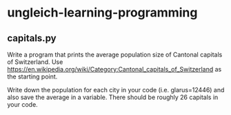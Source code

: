 # ungleich-learning-programming

## capitals.py

Write a program that prints the average population size of Cantonal capitals of Switzerland.
Use
https://en.wikipedia.org/wiki/Category:Cantonal_capitals_of_Switzerland
as the starting point.

Write down the population for each city in your code
(i.e. glarus=12446) and also save the average in a variable.
There should be roughly 26 capitals in your code.
